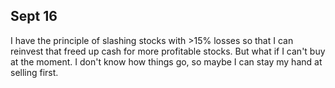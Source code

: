 
## Sept 16

I have the principle of slashing stocks with >15% losses so that I can reinvest that freed up cash for more profitable stocks. But what if I can't buy at the moment. I don't know how things go, so maybe I can stay my hand at selling first. 

